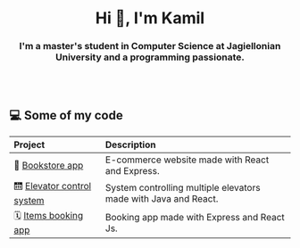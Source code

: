 <h1 align="center">Hi 👋, I'm Kamil</h1>
<h3 align="center">I'm a master's student in Computer Science at Jagiellonian University and a programming passionate.</h3>
<br>
<br>

## 💻 Some of my code    
|**Project**|**Description**|    
|:----------|:----|
| 📕 [Bookstore app](https://github.com/rabarbar15/books.com) | E-commerce website made with React and Express. |
| 🛗 [Elevator control system](https://github.com/rabarbar15/elevators-system) | System controlling multiple elevators made with Java and React. |    
| 🗓️ [Items booking app](https://github.com/rabarbar15/items-booking-app) | Booking app made with Express and React Js. | 



<!--
**rabarbar15/rabarbar15** is a ✨ _special_ ✨ repository because its `README.md` (this file) appears on your GitHub profile.

Here are some ideas to get you started:

- 🔭 I’m currently working on ...
- 🌱 I’m currently learning ...
- 👯 I’m looking to collaborate on ...
- 🤔 I’m looking for help with ...
- 💬 Ask me about ...
- 📫 How to reach me: ...
- 😄 Pronouns: ...
- ⚡ Fun fact: ...
-->
